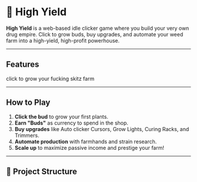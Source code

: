 # 🌿 High Yield

**High Yield** is a web-based idle clicker game where you build your very own drug empire. Click to grow buds, buy upgrades, and automate your weed farm into a high-yield, high-profit powerhouse.

---

## Features

click to grow your fucking skitz farm 

---

## How to Play

1. **Click the bud** to grow your first plants.
2. **Earn "Buds"** as currency to spend in the shop.
3. **Buy upgrades** like Auto clicker Cursors, Grow Lights, Curing Racks, and Trimmers.
4. **Automate production** with farmhands and strain research.
5. **Scale up** to maximize passive income and prestige your farm!

---

## 📂 Project Structure

